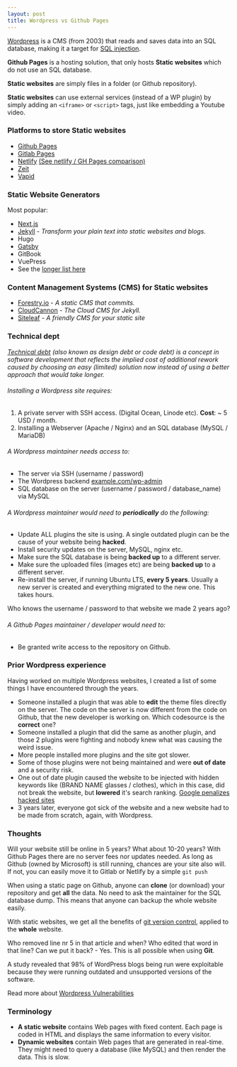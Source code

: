 ```yaml
---
layout: post
title: Wordpress vs Github Pages
---
```


[Wordpress](https://en.wikipedia.org/wiki/WordPress) is a CMS (from 2003) that reads and saves data into an SQL database, making it a target for [SQL injection](https://en.wikipedia.org/wiki/SQL_injection).

**Github Pages** is a hosting solution, that only hosts **Static websites** which do not use an SQL database.

**Static websites** are simply files in a folder (or Github repository).

**Static websites** can use external services (instead of a WP plugin) by simply adding an `<iframe>` or `<script>` tags, just like embedding a Youtube video.

### Platforms to store Static websites
* [Github Pages](https://pages.github.com/)
* [Gitlab Pages](https://about.gitlab.com/product/pages/)
* [Netlify](https://www.netlify.com/) [(See netlify / GH Pages comparison)](https://www.netlify.com/github-pages-vs-netlify/)
* [Zeit](https://zeit.co/)
* [Vapid](https://www.vapid.com/)



### Static Website Generators
Most popular:
* [Next.js](https://nextjs.org/)
* [Jekyll](https://jekyllrb.com/) - *Transform your plain text into static websites and blogs.*
* Hugo
* [Gatsby](https://www.gatsbyjs.org/)
* GitBook
* VuePress
* See the [longer list here](https://www.staticgen.com/)


### Content Management Systems (CMS) for Static websites
* [Forestry.io](https://forestriy.io) - *A static CMS that commits.*
* [CloudCannon](https://cloudcannon.com/) - *The Cloud CMS for Jekyll.*
* [Siteleaf](https://www.siteleaf.com/) - *A friendly CMS for your static site*


### Technical dept 

*[Technical debt](https://en.wikipedia.org/wiki/Technical_debt) (also known as design debt or code debt) is a concept in software development that reflects the implied cost of additional rework caused by choosing an easy (limited) solution now instead of using a better approach that would take longer.*


###### Installing a Wordpress site requires:
1. A private server with SSH access. (Digital Ocean, Linode etc). **Cost**: ~ 5 USD / month.
2. Installing a Webserver (Apache / Nginx) and an SQL database (MySQL / MariaDB)

###### A Wordpress maintainer needs access to:
* The server via SSH (username / password)
* The Wordpress backend [example.com/wp-admin]()
* SQL database on the server (username / password / database_name) via MySQL

###### A Wordpress maintainer would need to **periodically** do the following:
* Update ALL plugins the site is using. A single outdated plugin can be the cause of your website being **hacked**.
* Install security updates on the server, MySQL, nginx etc.
* Make sure the SQL database is being **backed up** to a different server.
* Make sure the uploaded files (images etc) are being **backed up** to a different server.
* Re-install the server, if running Ubuntu LTS, **every 5 years**. Usually a new server is created and everything migrated to the new one. This takes hours.

Who knows the username / password to that website we made 2 years ago?

###### A Github Pages maintainer / developer would need to:
* Be granted write access to the repository on Github.


### Prior Wordpress experience

Having worked on multiple Wordpress websites, I created a list of some things I have encountered through the years.

* Someone installed a plugin that was able to **edit** the theme files directly on the server. The code on the server is now different from the code on Github, that the new developer is working on. Which codesource is the **correct** one?
* Someone installed a plugin that did the same as another plugin, and those 2 plugins were fighting and nobody knew what was causing the weird issue.
* More people installed more plugins and the site got slower.
* Some of those plugins were not being maintained and were **out of date** and a security risk.
* One out of date plugin caused the website to be injected with hidden keywords like (BRAND NAME glasses / clothes), which in this case, did not break the website, but **lowered** it's search ranking.
[Google penalizes hacked sites](https://developers.google.com/web/fundamentals/security/hacked/)
* 3 years later, everyone got sick of the website and a new website had to be made from scratch, again, with Wordpress.


### Thoughts

Will your website still be online in 5 years? What about 10-20 years? With Github Pages there are no server fees nor updates needed.
As long as Github (owned by Microsoft) is still running, chances are your site also will. If not, you can easily move it to Gitlab or Netlify by a simple `git push`

When using a static page on Github, anyone can **clone** (or download) your repository and get **all** the data. No need to ask the maintainer for the SQL database dump.
This means that anyone can backup the whole website easily.

With static websites, we get all the benefits of [git version control](https://en.wikipedia.org/wiki/Git), applied to the **whole** website.

Who removed line nr 5 in that article and when? Who edited that word in that line? Can we put it back? - Yes. This is all possible when using **Git**.

A study revealed that 98% of WordPress blogs being run were exploitable because they were running outdated and unsupported versions of the software.

Read more about [Wordpress Vulnerabilities](https://en.wikipedia.org/wiki/WordPress#Vulnerabilities)


### Terminology
* **A static website** contains Web pages with fixed content. Each page is coded in HTML and displays the same information to every visitor.
* **Dynamic websites** contain Web pages that are generated in real-time. They might need to query a database (like MySQL) and then render the data. This is slow.

